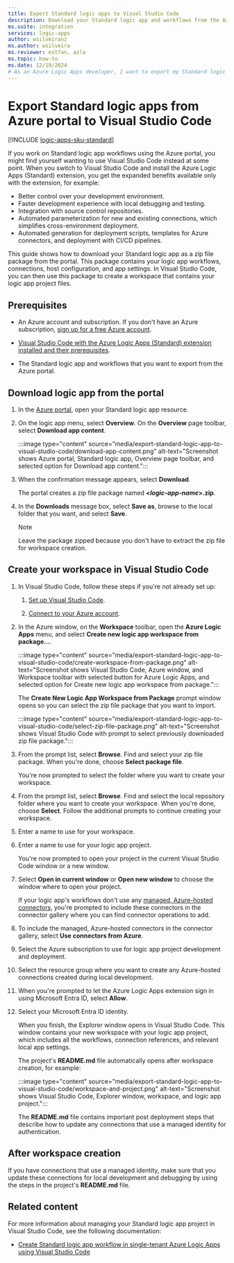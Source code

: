 ```yaml
---
title: Export Standard logic apps to Visual Studio Code
description: Download your Standard logic app and workflows from the Azure portal into Visual Studio Code.
ms.suite: integration
services: logic-apps
author: wsilveiranz
ms.author: wsilveira
ms.reviewer: estfan, azla
ms.topic: how-to
ms.date: 12/19/2024
# As an Azure Logic Apps developer, I want to export my Standard logic app and workflows from the Azure portal into Visual Studio Code.
---
```


# Export Standard logic apps from Azure portal to Visual Studio Code

[!INCLUDE [logic-apps-sku-standard](../../includes/logic-apps-sku-standard.md)]

If you work on Standard logic app workflows using the Azure portal, you might find yourself wanting to use Visual Studio Code instead at some point. When you switch to Visual Studio Code and install the Azure Logic Apps (Standard) extension, you get the expanded benefits available only with the extension, for example:

- Better control over your development environment.
- Faster development experience with local debugging and testing.
- Integration with source control repositories.
- Automated parameterization for new and existing connections, which simplifies cross-environment deployment.
- Automated generation for deployment scripts, templates for Azure connectors, and deployment with CI/CD pipelines.

This guide shows how to download your Standard logic app as a zip file package from the portal. This package contains your logic app workflows, connections, host configuration, and app settings. In Visual Studio Code, you can then use this package to create a workspace that contains your logic app project files.

## Prerequisites

* An Azure account and subscription. If you don't have an Azure subscription, [sign up for a free Azure account](https://azure.microsoft.com/free/?WT.mc_id=A261C142F).

* [Visual Studio Code with the Azure Logic Apps (Standard) extension installed and their prerequisites](/azure/logic-apps/create-single-tenant-workflows-visual-studio-code#prerequisites).

* The Standard logic app and workflows that you want to export from the Azure portal.

## Download logic app from the portal

1. In the [Azure portal](https://portal.azure.com), open your Standard logic app resource.

1. On the logic app menu, select **Overview**. On the **Overview** page toolbar, select **Download app content**.

   :::image type="content" source="media/export-standard-logic-app-to-visual-studio-code/download-app-content.png" alt-text="Screenshot shows Azure portal, Standard logic app, Overview page toolbar, and selected option for Download app content.":::

1. When the confirmation message appears, select **Download**.

   The portal creates a zip file package named **<*logic-app-name*>.zip**.

1. In the **Downloads** message box, select **Save as**, browse to the local folder that you want, and select **Save**.

   > [!NOTE]
   >
   > Leave the package zipped because you don't have to extract the zip file for workspace creation.

## Create your workspace in Visual Studio Code

1. In Visual Studio Code, follow these steps if you're not already set up:

   1. [Set up Visual Studio Code](/azure/logic-apps/create-single-tenant-workflows-visual-studio-code#set-up-visual-studio-code).

   1. [Connect to your Azure account](/azure/logic-apps/create-single-tenant-workflows-visual-studio-code#connect-to-your-azure-account).

1. In the Azure window, on the **Workspace** toolbar, open the **Azure Logic Apps** menu, and select **Create new logic app workspace from package...**.

   :::image type="content" source="media/export-standard-logic-app-to-visual-studio-code/create-workspace-from-package.png" alt-text="Screenshot shows Visual Studio Code, Azure window, and Workspace toolbar with selected button for Azure Logic Apps, and selected option for Create new logic app workspace from package.":::

   The **Create New Logic App Workspace from Package** prompt window opens so you can select the zip file package that you want to import.

   :::image type="content" source="media/export-standard-logic-app-to-visual-studio-code/select-zip-file-package.png" alt-text="Screenshot shows Visual Studio Code with prompt to select previously downloaded zip file package.":::

1. From the prompt list, select **Browse**. Find and select your zip file package. When you're done, choose **Select package file**.

   You're now prompted to select the folder where you want to create your workspace.

1. From the prompt list, select **Browse**. Find and select the local repository folder where you want to create your workspace. When you're done, choose **Select**. Follow the additional prompts to continue creating your workspace.

1. Enter a name to use for your workspace.

1. Enter a name to use for your logic app project.

   You're now prompted to open your project in the current Visual Studio Code window or a new window.

1. Select **Open in current window** or **Open new window** to choose the window where to open your project.

   If your logic app's workflows don't use any [managed, Azure-hosted connectors](/azure/connectors/managed), you're prompted to include these connectors in the connector gallery where you can find connector operations to add.

1. To include the managed, Azure-hosted connectors in the connector gallery, select **Use connectors from Azure**.

1. Select the Azure subscription to use for logic app project development and deployment.

1. Select the resource group where you want to create any Azure-hosted connections created during local development.

1. When you're prompted to let the Azure Logic Apps extension sign in using Microsoft Entra ID, select **Allow**.

1. Select your Microsoft Entra ID identity.

   When you finish, the Explorer window opens in Visual Studio Code. This window contains your new workspace with your logic app project, which includes all the workflows, connection references, and relevant local app settings.

   The project's **README.md** file automatically opens after workspace creation, for example:

   :::image type="content" source="media/export-standard-logic-app-to-visual-studio-code/workspace-and-project.png" alt-text="Screenshot shows Visual Studio Code, Explorer window, workspace, and logic app project.":::

   The **README.md** file contains important post deployment steps that describe how to update any connections that use a managed identity for authentication.

## After workspace creation

If you have connections that use a managed identity, make sure that you update these connections for local development and debugging by using the steps in the project's **README.md** file.

## Related content

For more information about managing your Standard logic app project in Visual Studio Code, see the following documentation:

- [Create Standard logic app workflow in single-tenant Azure Logic Apps using Visual Studio Code](/azure/logic-apps/create-single-tenant-workflows-visual-studio-code)
